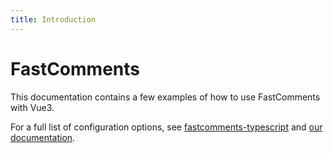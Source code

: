 ```yaml
---
title: Introduction
---
```


# FastComments

This documentation contains a few examples of how to use FastComments with Vue3.

For a full list of configuration options, see [fastcomments-typescript](https://github.com/FastComments/fastcomments-typescript) and [our documentation](https://docs.fastcomments.com/guide-customizations-and-configuration.html).
